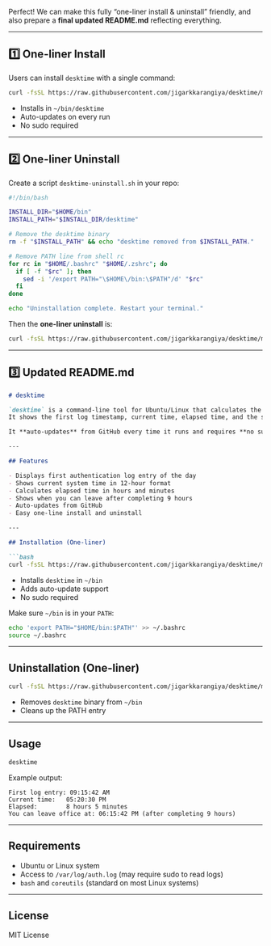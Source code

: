 Perfect! We can make this fully “one-liner install & uninstall” friendly, and also prepare a **final updated README.md** reflecting everything.

---

## **1️⃣ One-liner Install**

Users can install `desktime` with a single command:

```bash
curl -fsSL https://raw.githubusercontent.com/jigarkkarangiya/desktime/main/desktime.sh | bash
```

* Installs in `~/bin/desktime`
* Auto-updates on every run
* No sudo required

---

## **2️⃣ One-liner Uninstall**

Create a script `desktime-uninstall.sh` in your repo:

```bash
#!/bin/bash

INSTALL_DIR="$HOME/bin"
INSTALL_PATH="$INSTALL_DIR/desktime"

# Remove the desktime binary
rm -f "$INSTALL_PATH" && echo "desktime removed from $INSTALL_PATH."

# Remove PATH line from shell rc
for rc in "$HOME/.bashrc" "$HOME/.zshrc"; do
  if [ -f "$rc" ]; then
    sed -i '/export PATH="\$HOME\/bin:\$PATH"/d' "$rc"
  fi
done

echo "Uninstallation complete. Restart your terminal."
```

Then the **one-liner uninstall** is:

```bash
curl -fsSL https://raw.githubusercontent.com/jigarkkarangiya/desktime/main/desktime-uninstall.sh | bash
```

---

## **3️⃣ Updated README.md**

````markdown
# desktime

`desktime` is a command-line tool for Ubuntu/Linux that calculates the elapsed time since the first log entry of the day in `/var/log/auth.log`.  
It shows the first log timestamp, current time, elapsed time, and the suggested leave time after 9 hours in **12-hour (AM/PM) format**.  

It **auto-updates** from GitHub every time it runs and requires **no sudo password**.

---

## Features

- Displays first authentication log entry of the day  
- Shows current system time in 12-hour format  
- Calculates elapsed time in hours and minutes  
- Shows when you can leave after completing 9 hours  
- Auto-updates from GitHub  
- Easy one-line install and uninstall  

---

## Installation (One-liner)

```bash
curl -fsSL https://raw.githubusercontent.com/jigarkkarangiya/desktime/main/desktime.sh | bash
````

* Installs `desktime` in `~/bin`
* Adds auto-update support
* No sudo required

Make sure `~/bin` is in your `PATH`:

```bash
echo 'export PATH="$HOME/bin:$PATH"' >> ~/.bashrc
source ~/.bashrc
```

---

## Uninstallation (One-liner)

```bash
curl -fsSL https://raw.githubusercontent.com/jigarkkarangiya/desktime/main/desktime-uninstall.sh | bash
```

* Removes `desktime` binary from `~/bin`
* Cleans up the PATH entry

---

## Usage

```bash
desktime
```

Example output:

```
First log entry: 09:15:42 AM
Current time:   05:20:30 PM
Elapsed:        8 hours 5 minutes
You can leave office at: 06:15:42 PM (after completing 9 hours)
```

---

## Requirements

* Ubuntu or Linux system
* Access to `/var/log/auth.log` (may require sudo to read logs)
* `bash` and `coreutils` (standard on most Linux systems)

---

## License

MIT License